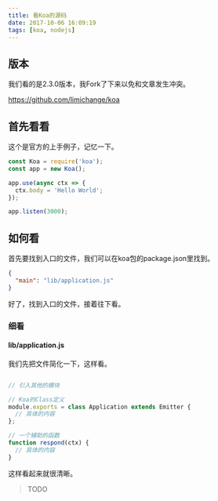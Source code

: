 ```yaml
---
title: 看Koa的源码
date: 2017-10-06 16:09:19
tags: [koa, nodejs]
---
```


## 版本

我们看的是2.3.0版本，我Fork了下来以免和文章发生冲突。

https://github.com/limichange/koa

## 首先看看

这个是官方的上手例子，记忆一下。
```js
const Koa = require('koa');
const app = new Koa();

app.use(async ctx => {
  ctx.body = 'Hello World';
});

app.listen(3000);
```

## 如何看

首先要找到入口的文件，我们可以在koa包的package.json里找到。

```json
{
  "main": "lib/application.js"
}
```
好了，找到入口的文件，接着往下看。

### 细看

#### lib/application.js

我们先把文件简化一下，这样看。

```js

// 引入其他的模块

// Koa的Class定义
module.exports = class Application extends Emitter {
  // 具体的内容
};

// 一个辅助的函数
function respond(ctx) {
  // 具体的内容
}

```

这样看起来就很清晰。

> TODO
